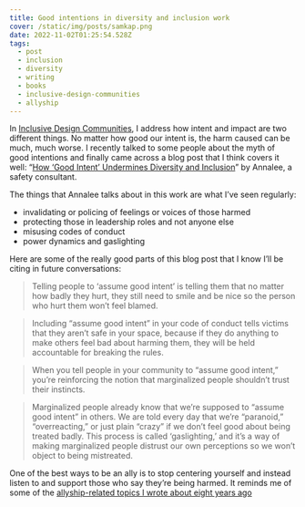 ```yaml
---
title: Good intentions in diversity and inclusion work
cover: /static/img/posts/samkap.png
date: 2022-11-02T01:25:54.528Z
tags:
  - post
  - inclusion
  - diversity
  - writing
  - books
  - inclusive-design-communities
  - allyship
---
```

In [Inclusive Design Communities](https://abookapart.com/products/inclusive-design-communities), I address how intent and impact are two different things. No matter how good our intent is, the harm caused can be much, much worse. I recently talked to some people about the myth of good intentions and finally came across a blog post that I think covers it well: “[How ‘Good Intent’ Undermines Diversity and Inclusion](https://thebias.com/2017/09/26/how-good-intent-undermines-diversity-and-inclusion/)” by Annalee, a safety consultant.

The things that Annalee talks about in this work are what I’ve seen regularly:

* invalidating or policing of feelings or voices of those harmed
* protecting those in leadership roles and not anyone else
* misusing codes of conduct
* power dynamics and gaslighting

Here are some of the really good parts of this blog post that I know I’ll be citing in future conversations:

> Telling people to ‘assume good intent’ is telling them that no matter how badly they hurt, they still need to smile and be nice so the person who hurt them won’t feel blamed.


> Including “assume good intent” in your code of conduct tells victims that they aren’t safe in your space, because if they do anything to make others feel bad about harming them, they will be held accountable for breaking the rules.


> When you tell people in your community to “assume good intent,” you’re reinforcing the notion that marginalized people shouldn’t trust their instincts.


> Marginalized people already know that we’re supposed to “assume good intent” in others. We are told every day that we’re “paranoid,” “overreacting,” or just plain “crazy” if we don’t feel good about being treated badly. This process is called ‘gaslighting,’ and it’s a way of making marginalized people distrust our own perceptions so we won’t object to being mistreated.



One of the best ways to be an ally is to stop centering yourself and instead listen to and support those who say they’re being harmed. It reminds me of some of the [allyship-related topics I wrote about eight years ago](https://samkapila.com/2014/12/10/five-tips-on-how-to-be-an-ally-video/)